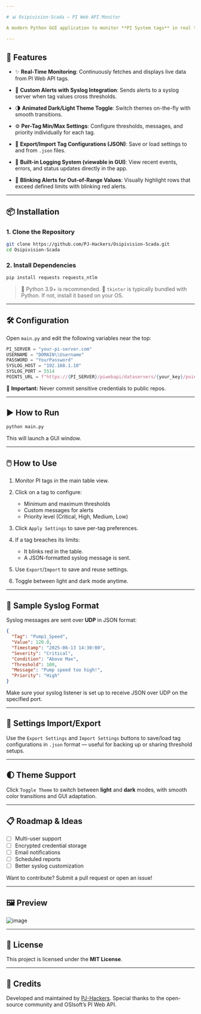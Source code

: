 ```yaml
---

# 📊 Osipivision-Scada – PI Web API Monitor

A modern Python GUI application to monitor **PI System tags** in real time using the **PI Web API**. Built with `Tkinter`, this SCADA-lite tool provides a sleek interface to track data points, define alert thresholds, and send syslog alerts when thresholds are breached.

---
```



## 🚀 Features

* ✨ **Real-Time Monitoring**:
  Continuously fetches and displays live data from PI Web API tags.

* 🔔 **Custom Alerts with Syslog Integration**:
  Sends alerts to a syslog server when tag values cross thresholds.

* 🌗 **Animated Dark/Light Theme Toggle**:
  Switch themes on-the-fly with smooth transitions.

* ⚙️ **Per-Tag Min/Max Settings**: 
  Configure thresholds, messages, and priority individually for each tag.

* 📝 **Export/Import Tag Configurations (JSON)**:
  Save or load settings to and from `.json` files.

* 🧠 **Built-in Logging System (viewable in GUI)**:
  View recent events, errors, and status updates directly in the app.

* 🧪 **Blinking Alerts for Out-of-Range Values**:
  Visually highlight rows that exceed defined limits with blinking red alerts.

---

## 📦 Installation

### 1. Clone the Repository

```bash
git clone https://github.com/PJ-Hackers/Osipivision-Scada.git
cd Osipivision-Scada
```

### 2. Install Dependencies

```bash
pip install requests requests_ntlm
```

> 🐍 Python 3.9+ is recommended.
> 🧰 `tkinter` is typically bundled with Python. If not, install it based on your OS.

---

## 🛠️ Configuration

Open `main.py` and edit the following variables near the top:

```python
PI_SERVER = "your-pi-server.com"
USERNAME = "DOMAIN\\Username"
PASSWORD = "YourPassword"
SYSLOG_HOST = "192.168.1.10"
SYSLOG_PORT = 5514
POINTS_URL = f"https://{PI_SERVER}/piwebapi/dataservers/{your_key}/points"
```

🔐 **Important:** Never commit sensitive credentials to public repos.

---

## ▶️ How to Run

```bash
python main.py
```

This will launch a GUI window.

---

## 🖱️ How to Use

1. Monitor PI tags in the main table view.
2. Click on a tag to configure:

   * Minimum and maximum thresholds
   * Custom messages for alerts
   * Priority level (Critical, High, Medium, Low)
3. Click `Apply Settings` to save per-tag preferences.
4. If a tag breaches its limits:

   * It blinks red in the table.
   * A JSON-formatted syslog message is sent.
5. Use `Export`/`Import` to save and reuse settings.
6. Toggle between light and dark mode anytime.

---

## 📨 Sample Syslog Format

Syslog messages are sent over **UDP** in JSON format:

```json
{
  "Tag": "Pump1_Speed",
  "Value": 120.0,
  "Timestamp": "2025-06-13 14:30:00",
  "Severity": "Critical",
  "Condition": "Above Max",
  "Threshold": 100,
  "Message": "Pump speed too high!",
  "Priority": "High"
}
```

Make sure your syslog listener is set up to receive JSON over UDP on the specified port.

---

## 💾 Settings Import/Export

Use the `Export Settings` and `Import Settings` buttons to save/load tag configurations in `.json` format — useful for backing up or sharing threshold setups.

---

## 🌓 Theme Support

Click `Toggle Theme` to switch between **light** and **dark** modes, with smooth color transitions and GUI adaptation.

---

## 📋 Roadmap & Ideas

* [ ] Multi-user support
* [ ] Encrypted credential storage
* [ ] Email notifications
* [ ] Scheduled reports
* [ ] Better syslog customization

Want to contribute? Submit a pull request or open an issue!

---
## 🖼️ Preview

![image](https://github.com/user-attachments/assets/a581f3e2-e5f1-462e-8c8b-69177b923681)


---

## 📄 License

This project is licensed under the **MIT License**.

---

## 🙌 Credits

Developed and maintained by [PJ-Hackers](https://github.com/PJ-Hackers).
Special thanks to the open-source community and OSIsoft’s PI Web API.

